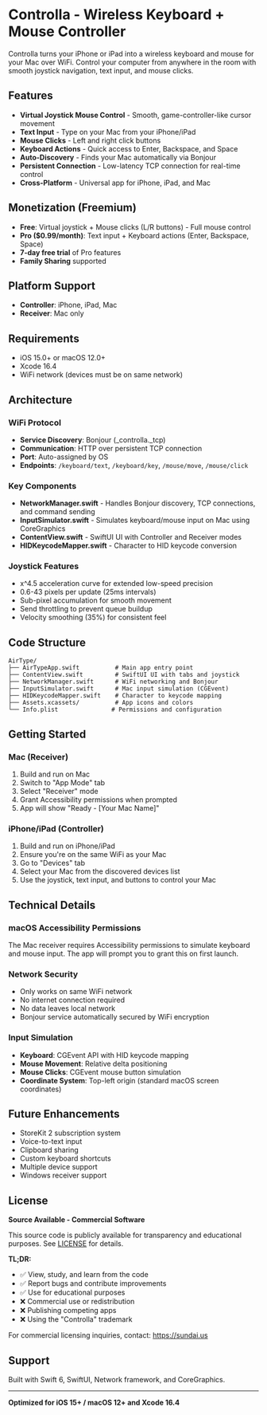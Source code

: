 # Controlla - Wireless Keyboard + Mouse Controller

Controlla turns your iPhone or iPad into a wireless keyboard and mouse for your Mac over WiFi. Control your computer from anywhere in the room with smooth joystick navigation, text input, and mouse clicks.

## Features

- **Virtual Joystick Mouse Control** - Smooth, game-controller-like cursor movement
- **Text Input** - Type on your Mac from your iPhone/iPad
- **Mouse Clicks** - Left and right click buttons
- **Keyboard Actions** - Quick access to Enter, Backspace, and Space
- **Auto-Discovery** - Finds your Mac automatically via Bonjour
- **Persistent Connection** - Low-latency TCP connection for real-time control
- **Cross-Platform** - Universal app for iPhone, iPad, and Mac

## Monetization (Freemium)

- **Free**: Virtual joystick + Mouse clicks (L/R buttons) - Full mouse control
- **Pro ($0.99/month)**: Text input + Keyboard actions (Enter, Backspace, Space)
- **7-day free trial** of Pro features
- **Family Sharing** supported

## Platform Support

- **Controller**: iPhone, iPad, Mac
- **Receiver**: Mac only

## Requirements

- iOS 15.0+ or macOS 12.0+
- Xcode 16.4
- WiFi network (devices must be on same network)

## Architecture

### WiFi Protocol
- **Service Discovery**: Bonjour (_controlla._tcp)
- **Communication**: HTTP over persistent TCP connection
- **Port**: Auto-assigned by OS
- **Endpoints**: `/keyboard/text`, `/keyboard/key`, `/mouse/move`, `/mouse/click`

### Key Components
- **NetworkManager.swift** - Handles Bonjour discovery, TCP connections, and command sending
- **InputSimulator.swift** - Simulates keyboard/mouse input on Mac using CoreGraphics
- **ContentView.swift** - SwiftUI UI with Controller and Receiver modes
- **HIDKeycodeMapper.swift** - Character to HID keycode conversion

### Joystick Features
- x^4.5 acceleration curve for extended low-speed precision
- 0.6-43 pixels per update (25ms intervals)
- Sub-pixel accumulation for smooth movement
- Send throttling to prevent queue buildup
- Velocity smoothing (35%) for consistent feel

## Code Structure

```
AirType/
├── AirTypeApp.swift          # Main app entry point
├── ContentView.swift         # SwiftUI UI with tabs and joystick
├── NetworkManager.swift      # WiFi networking and Bonjour
├── InputSimulator.swift      # Mac input simulation (CGEvent)
├── HIDKeycodeMapper.swift    # Character to keycode mapping
├── Assets.xcassets/          # App icons and colors
└── Info.plist               # Permissions and configuration
```

## Getting Started

### Mac (Receiver)
1. Build and run on Mac
2. Switch to "App Mode" tab
3. Select "Receiver" mode
4. Grant Accessibility permissions when prompted
5. App will show "Ready - [Your Mac Name]"

### iPhone/iPad (Controller)
1. Build and run on iPhone/iPad
2. Ensure you're on the same WiFi as your Mac
3. Go to "Devices" tab
4. Select your Mac from the discovered devices list
5. Use the joystick, text input, and buttons to control your Mac

## Technical Details

### macOS Accessibility Permissions
The Mac receiver requires Accessibility permissions to simulate keyboard and mouse input. The app will prompt you to grant this on first launch.

### Network Security
- Only works on same WiFi network
- No internet connection required
- No data leaves local network
- Bonjour service automatically secured by WiFi encryption

### Input Simulation
- **Keyboard**: CGEvent API with HID keycode mapping
- **Mouse Movement**: Relative delta positioning
- **Mouse Clicks**: CGEvent mouse button simulation
- **Coordinate System**: Top-left origin (standard macOS screen coordinates)

## Future Enhancements

- StoreKit 2 subscription system
- Voice-to-text input
- Clipboard sharing
- Custom keyboard shortcuts
- Multiple device support
- Windows receiver support

## License

**Source Available - Commercial Software**

This source code is publicly available for transparency and educational purposes.
See [LICENSE](LICENSE) for details.

**TL;DR:**
- ✅ View, study, and learn from the code
- ✅ Report bugs and contribute improvements
- ✅ Use for educational purposes
- ❌ Commercial use or redistribution
- ❌ Publishing competing apps
- ❌ Using the "Controlla" trademark

For commercial licensing inquiries, contact: https://sundai.us

## Support

Built with Swift 6, SwiftUI, Network framework, and CoreGraphics.

---

**Optimized for iOS 15+ / macOS 12+ and Xcode 16.4**
